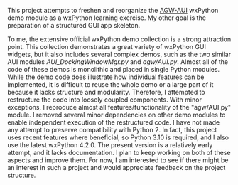 This project attempts to freshen and reorganize the [AGW-AUI][] wxPython demo module as a wxPython learning exercise. My other goal is the preparation of a structured GUI app skeleton.

To me, the extensive official wxPython demo collection is a strong attraction point. This collection demonstrates a great variety of wxPython GUI widgets, but it also includes several complex demos, such as the two similar AUI modules *AUI_DockingWindowMgr.py* and *agw/AUI.py*. Almost all of the code of these demos is monolithic and placed in single Python modules. While the demo code does illustrate how individual features can be implemented, it is difficult to reuse the whole demo or a large part of it because it lacks structure and modularity. Therefore, I attempted to restructure the code into loosely coupled components. With minor exceptions, I reproduce almost all features/functionality of the "agw/AUI.py" module. I removed several minor dependencies on other demo modules to enable independent execution of the restructured code. I have not made any attempt to preserve compatibility with Python 2. In fact, this project uses recent features where beneficial, so Python 3.10 is required, and I also use the latest wxPython 4.2.0. The present version is a relatively early attempt, and it lacks documentation. I plan to keep working on both of these aspects and improve them. For now, I am interested to see if there might be an interest in such a project and would appreciate feedback on the project structure.



<!-- References -->
[AGW-AUI]: https://github.com/wxWidgets/Phoenix/blob/master/demo/agw/AUI.py
